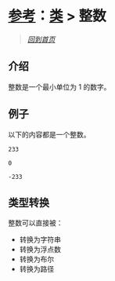 # [参考](../references.md)：[类](class.md) > 整数

> [*回到首页*](https://github.com/Flowtopia-Studio/FlowtopiaScript-Documentation)

## 介绍
整数是一个最小单位为 1 的数字。

## 例子
以下的内容都是一个整数。
```
233
```
```
0
```
```
-233
```

## 类型转换
整数可以直接被：
 - 转换为字符串
 - 转换为浮点数
 - 转换为布尔
 - 转换为路径

